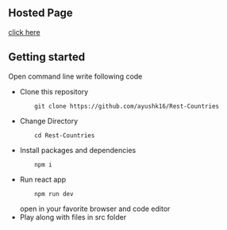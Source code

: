 ## Hosted Page

[click here](https://rest-countries-eight-alpha.vercel.app/)

## Getting started

Open command line write following code

- Clone this repository
  ```
      git clone https://github.com/ayushk16/Rest-Countries
  ```
- Change Directory
  ```
      cd Rest-Countries
  ```
- Install packages and dependencies
  ```
      npm i
  ```
- Run react app
  ```
      npm run dev
  ```
  open in your favorite browser and code editor
- Play along with files in src folder
